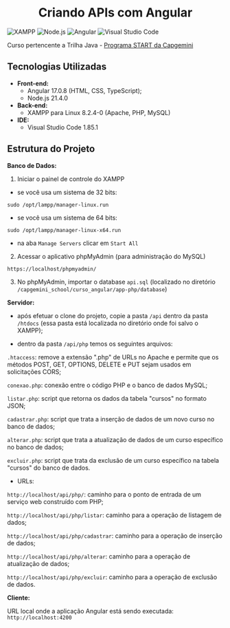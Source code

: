 <h1 align="center"> Criando APIs com Angular </h1>

![XAMPP](https://a11ybadges.com/badge?logo=xampp) ![Node.js](https://a11ybadges.com/badge?logo=nodedotjs) ![Angular](https://a11ybadges.com/badge?logo=angular) ![Visual Studio Code](https://a11ybadges.com/badge?logo=visualstudiocode)

Curso pertencente a Trilha Java - [Programa START da Capgemini](https://startcapgemini.com.br/)

## Tecnologias Utilizadas

* **Front-end:** 
  - Angular 17.0.8 (HTML, CSS, TypeScript);
  - Node.js 21.4.0
* **Back-end:** 
  - XAMPP para Linux 8.2.4-0 (Apache, PHP, MySQL)
* **IDE:** 
  - Visual Studio Code 1.85.1

## Estrutura do Projeto 

**Banco de Dados:**

1. Iniciar o painel de controle do XAMPP

- se você usa um sistema de 32 bits:
```
sudo /opt/lampp/manager-linux.run
```
- se você usa um sistema de 64 bits:
```
sudo /opt/lampp/manager-linux-x64.run
```

- na aba `Manage Servers` clicar em `Start All` 

2. Acessar o aplicativo phpMyAdmin (para administração do MySQL)

```
https://localhost/phpmyadmin/
```

3. No phpMyAdmin, importar o database `api.sql` (localizado no diretório `/capgemini_school/curso_angular/app-php/database`)

**Servidor:**

- após efetuar o clone do projeto, copie a pasta `/api` dentro da pasta `/htdocs` (essa pasta está localizada no diretório onde foi salvo o XAMPP);

- dentro da pasta `/api/php` temos os seguintes arquivos:

`.htaccess`: remove a extensão ".php" de URLs no Apache e permite que os métodos POST, GET, OPTIONS, DELETE e PUT sejam usados em solicitações CORS;

`conexao.php`: conexão entre o código PHP e o banco de dados MySQL;

`listar.php`: script que retorna os dados da tabela "cursos" no formato JSON;

`cadastrar.php`: script que trata a inserção de dados de um novo curso no banco de dados;

`alterar.php`: script que trata a atualização de dados de um curso específico no banco de dados;

`excluir.php`: script que trata da exclusão de um curso específico na tabela "cursos" do  banco de dados.

- URLs:

`http://localhost/api/php/`: caminho para o ponto de entrada de um serviço web construído com PHP;

`http://localhost/api/php/listar`: caminho para a operação de listagem de dados;

`http://localhost/api/php/cadastrar`: caminho para a operação de inserção de dados;

`http://localhost/api/php/alterar`: caminho para a operação de atualização de dados;

`http://localhost/api/php/excluir`: caminho para a operação de exclusão de dados.

**Cliente:**

URL local onde a aplicação Angular está sendo executada: `http://localhost:4200` 

